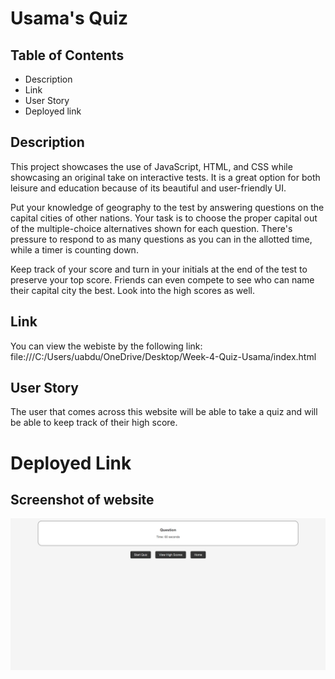 # Usama's Quiz



## Table of Contents

- Description
- Link
- User Story
- Deployed link


## Description

This project showcases the use of JavaScript, HTML, and CSS while showcasing an original take on interactive tests. It is a great option for both leisure and 
education because of its beautiful and user-friendly UI.

Put your knowledge of geography to the test by answering questions on the capital cities of other nations. Your task is to choose the proper capital out of the 
multiple-choice alternatives shown for each question. There's pressure to respond to as many questions as you can in the allotted time, while a timer is 
counting down.

Keep track of your score and turn in your initials at the end of the test to preserve your top score. Friends can even compete to see who can name their 
capital city the best. Look into the high scores as well.


## Link

You can view the webiste by the following link: 
 file:///C:/Users/uabdu/OneDrive/Desktop/Week-4-Quiz-Usama/index.html


## User Story 

The user that comes across this website will be able to take a quiz and will be able to keep track of their high score.


# Deployed Link


## Screenshot of website 
![Alt text](image.png)